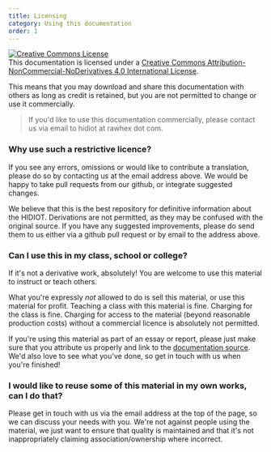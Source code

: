 ```yaml
---
title: Licensing
category: Using this documentation
order: 1
---
```


<a rel="license" href="http://creativecommons.org/licenses/by-nc-nd/4.0/"><img alt="Creative Commons License" style="border-width:0" src="https://i.creativecommons.org/l/by-nc-nd/4.0/88x31.png" /></a><br />This documentation is licensed under a <a rel="license" href="http://creativecommons.org/licenses/by-nc-nd/4.0/">Creative Commons Attribution-NonCommercial-NoDerivatives 4.0 International License</a>.

This means that you may download and share this documentation with others as long as credit is retained, but you are not permitted to change or use it commercially.

> If you'd like to use this documentation commercially, please contact us via email to hidiot at rawhex dot com.

### Why use such a restrictive licence?

If you see any errors, omissions or would like to contribute a translation, please do so by contacting us at the email address above. We would be happy to take pull requests from our github, or integrate suggested changes.

We believe that this is the best repository for definitive information about the HIDIOT. Derivations are not permitted, as they may be confused with the original source. If you have any suggested improvements, please do send them to us either via a github pull request or by email to the address above.

### Can I use this in my class, school or college?

If it's not a derivative work, absolutely! You are welcome to use this material to instruct or teach others.

What you're expressly *not* allowed to do is sell this material, or use this material for profit. Teaching a class with this material is fine. Charging for the class is fine. Charging for access to the material (beyond reasonable production costs) without a commercial licence is absolutely not permitted.

If you're using this material as part of an essay or report, please just make sure that you attribute us properly and link to the [documentation source](https://docs.hidiot.com/). We'd also love to see what you've done, so get in touch with us when you're finished!

### I would like to reuse some of this material in my own works, can I do that?

Please get in touch with us via the email address at the top of the page, so we can discuss your needs with you. We're not against people using the material, we just want to ensure that quality is maintained and that it's not inappropriately claiming association/ownership where incorrect.
